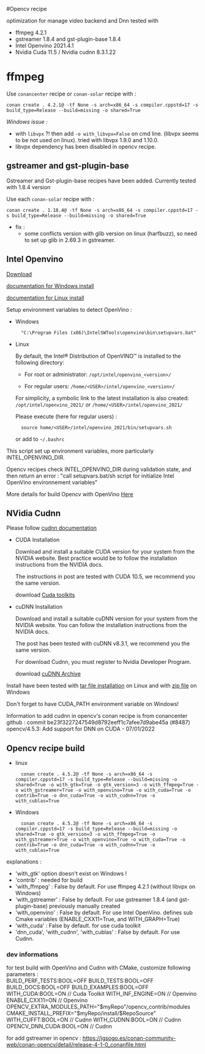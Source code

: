 #Opencv recipe

optimization for manage video backend and Dnn
tested with  
- ffmpeg 4.2.1
- gstreamer 1.8.4 and gst-plugin-base 1.8.4
- Intel Openvino 2021.4.1
- Nvidia Cuda 11.5 / Nvidia cudnn 8.3.1.22 

# ffmpeg

Use `conancenter` recipe
or
`conan-solar` recipe with : 

	conan create . 4.2.1@ -tf None -s arch=x86_64 -s compiler.cppstd=17 -s build_type=Release --build=missing -o shared=True 

*Windows issue :*
- with  `libvpx` ?! then add `-o with_libvpx=False` on cmd line. (libvpx seems to be not used on linux). tried with libvpx 1.9.0 and 1.10.0.
- libvpx dependency has been disabled in opencv recipe.

## gstreamer and gst-plugin-base

Gstreamer and Gst-plugin-base recipes have been added.
Currently tested with 1.8.4 version

Use each `conan-solar` recipe with : 
	
	conan create . 1.18.4@ -tf None -s arch=x86_64 -s compiler.cppstd=17 -s build_type=Release --build=missing -o shared=True

- fix : 
	- some conflicts version with glib version on linux (harfbuzz), so need to set up glib in 2.69.3 in gstreamer.

## Intel Openvino

[Download](https://www.intel.com/content/www/us/en/developer/tools/openvino-toolkit-download.html)

[documentation for Windows install](https://docs.openvino.ai/latest/openvino_docs_install_guides_installing_openvino_windows.html)

[documentation for Linux install](https://docs.openvino.ai/latest/openvino_docs_install_guides_installing_openvino_linux.html)

Setup environment variables to detect OpenVino :

- Windows
	
		"C:\Program Files (x86)\IntelSWTools\openvino\bin\setupvars.bat"

- Linux

	By default, the Intel® Distribution of OpenVINO™ is installed to the following directory:

    - For root or administrator: `/opt/intel/openvino_<version>/`

    - For regular users: `/home/<USER>/intel/openvino_<version>/`

	For simplicity, a symbolic link to the latest installation is also created: `/opt/intel/openvino_2021/` or `/home/<USER>/intel/openvino_2021/`

	Please execute (here for regular users) :

		source home/<USER>/intel/openvino_2021/bin/setupvars.sh

	or add to `~/.bashrc`

This script set up environment variables, more particularly INTEL_OPENVINO_DIR.

Opencv recipes check INTEL_OPENVINO_DIR during validation state, and then return an error : "call setupvars.bat/sh script for initialize Intel OpenVino environnement variables"

More details for build Opencv with OpenVino [Here](https://github.com/opencv/opencv/wiki/Intel%27s-Deep-Learning-Inference-Engine-backend)

## NVidia Cudnn

Please follow [cudnn documentation](https://docs.nvidia.com/deeplearning/cudnn/install-guide/index.html)

- CUDA Installation

	Download and install a suitable CUDA version for your system from the NVIDIA website. Best practice would be to follow the installation instructions from the NVIDIA docs.

	The instructions in post are tested with CUDA 10.5, we recommend you the same version.

	download [Cuda toolkits](https://developer.nvidia.com/cuda-toolkit-archive)

- cuDNN Installation

	Download and install a suitable cuDNN version for your system from the NVIDIA website. You can follow the installation instructions from the NVIDIA docs.

	The post has been tested with cuDNN v8.3.1, we recommend you the same version.

	For download Cudnn, you must register to Nvidia Developer Program. 

	download [cuDNN Archive](https://developer.nvidia.com/rdp/cudnn-archive)
	

Install have been tested with [tar file installation](https://docs.nvidia.com/deeplearning/cudnn/install-guide/index.html#installlinux-tar) on Linux and with [zip file](https://docs.nvidia.com/deeplearning/cudnn/install-guide/index.html#installwindows) on Windows

Don't forget to have CUDA_PATH environment variable on Windows!

Information to add cudnn in opencv's conan recipe is from conancenter github : 
	commit be23f3227247549d8792eeff1c7afee7d9abe45a 
	(#8487) opencv/4.5.3: Add support for DNN on CUDA - 07/01/2022	

## Opencv recipe build

- linux

		conan create . 4.5.2@ -tf None -s arch=x86_64 -s compiler.cppstd=17 -s build_type=Release --build=missing -o shared=True -o with_gtk=True -o gtk_version=3 -o with_ffmpeg=True -o with_gstreamer=True -o with_openvino=True -o with_cuda=True -o contrib=True -o dnn_cuda=True -o with_cudnn=True -o with_cublas=True

- Windows

		conan create . 4.5.2@ -tf None -s arch=x86_64 -s compiler.cppstd=17 -s build_type=Release --build=missing -o shared=True -o gtk_version=3 -o with_ffmpeg=True -o with_gstreamer=True -o with_openvino=True -o with_cuda=True -o contrib=True -o dnn_cuda=True -o with_cudnn=True -o with_cublas=True


explanations :

- 'with_gtk' option doesn't exist on Windows !
- 'contrib' : needed for build
- 'with_ffmpeg' : False by default. For use ffmpeg 4.2.1 (without libvpx on Windows)
- 'with_gstreamer' : False by default. For use gstreamer 1.8.4 (and gst-plugin-base) previously manually created
- 'with_openvino' : False by default. For use Intel OpenVino. defines sub Cmake variables (ENABLE_CXX11=True, and WITH_GRAPH=True) 
- 'with_cuda' : False by default. for use cuda toolkit
- 'dnn_cuda', 'with_cudnn', 'with_cublas' : False by default. For use Cudnn.


### dev informations

for test build with OpenVino and Cudnn with CMake, customize following parameters :  
BUILD_PERF_TESTS:BOOL=OFF 
BUILD_TESTS:BOOL=OFF 
BUILD_DOCS:BOOL=OFF
BUILD_EXAMPLES:BOOL=OFF
WITH_CUDA:BOOL=ON					// Cuda Toolkit 
WITH_INF_ENGINE=ON					// Openvino
ENABLE_CXX11=ON						// Openvino
OPENCV_EXTRA_MODULES_PATH="$myRepo"/opencv_contrib/modules 
CMAKE_INSTALL_PREFIX="$myRepo/install/$RepoSource"
WITH_CUFFT:BOOL=ON					// Cudnn 
WITH_CUDNN:BOOL=ON 					// Cudnn
OPENCV_DNN_CUDA:BOOL=ON				// Cudnn

for add gstreamer in opencv : https://jgsogo.es/conan-community-web/conan-opencv/detail/release-4-1-0_conanfile.html
